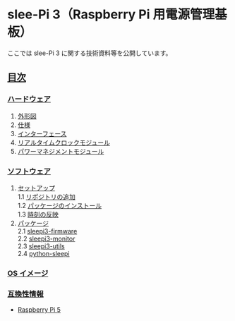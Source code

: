 # slee-Pi 3（Raspberry Pi 用電源管理基板）  
ここでは slee-Pi 3 に関する技術資料等を公開しています。  

## [目次](../../wiki)  
### [ハードウェア](../../wiki/ハードウェア)
1. [外形図](../../wiki/%E3%83%8F%E3%83%BC%E3%83%89%E3%82%A6%E3%82%A7%E3%82%A2#1-%E5%A4%96%E5%BD%A2%E5%9B%B3)  
2. [仕様](../../wiki/%E3%83%8F%E3%83%BC%E3%83%89%E3%82%A6%E3%82%A7%E3%82%A2#2-%E4%BB%95%E6%A7%98)  
3. [インターフェース](../../wiki/%E3%83%8F%E3%83%BC%E3%83%89%E3%82%A6%E3%82%A7%E3%82%A2#3-%E3%82%A4%E3%83%B3%E3%82%BF%E3%83%BC%E3%83%95%E3%82%A7%E3%83%BC%E3%82%B9)  
4. [リアルタイムクロックモジュール](../../wiki/%E3%83%8F%E3%83%BC%E3%83%89%E3%82%A6%E3%82%A7%E3%82%A2#4-%E3%83%AA%E3%82%A2%E3%83%AB%E3%82%BF%E3%82%A4%E3%83%A0%E3%82%AF%E3%83%AD%E3%83%83%E3%82%AF%E3%83%A2%E3%82%B8%E3%83%A5%E3%83%BC%E3%83%AB)  
5. [パワーマネジメントモジュール](../../wiki/%E3%83%8F%E3%83%BC%E3%83%89%E3%82%A6%E3%82%A7%E3%82%A2#5-%E3%83%91%E3%83%AF%E3%83%BC%E3%83%9E%E3%83%8D%E3%82%B8%E3%83%A1%E3%83%B3%E3%83%88%E3%83%A2%E3%82%B8%E3%83%A5%E3%83%BC%E3%83%AB)  

### [ソフトウェア](../../wiki/ソフトウェア)  
1. [セットアップ](../../wiki/ソフトウェア#1-%E3%82%BB%E3%83%83%E3%83%88%E3%82%A2%E3%83%83%E3%83%97)  
  1.1 [リポジトリの追加](../../wiki/ソフトウェア#11-%E3%83%AA%E3%83%9D%E3%82%B8%E3%83%88%E3%83%AA%E3%81%AE%E8%BF%BD%E5%8A%A0)  
  1.2 [パッケージのインストール](../../wiki/ソフトウェア#12-%E3%83%91%E3%83%83%E3%82%B1%E3%83%BC%E3%82%B8%E3%81%AE%E3%82%A4%E3%83%B3%E3%82%B9%E3%83%88%E3%83%BC%E3%83%AB)  
  1.3 [時刻の反映](../../wiki/ソフトウェア#13-%E6%99%82%E5%88%BB%E3%81%AE%E5%8F%8D%E6%98%A0)  
2. [パッケージ](../../wiki/ソフトウェア#2-%E3%83%91%E3%83%83%E3%82%B1%E3%83%BC%E3%82%B8)  
  2.1 [sleepi3-firmware](../../wiki/ソフトウェア#21-sleepi3-firmware)  
  2.2 [sleepi3-monitor](../../wiki/ソフトウェア#22-sleepi3-monitor)  
  2.3 [sleepi3-utils](../../wiki/ソフトウェア#23-sleepi3-utils)  
  2.4 [python-sleepi](../../wiki/ソフトウェア#24-python-sleepi)

### [OS イメージ](../../wiki/OSイメージ)  

### [互換性情報](../../wiki/互換性情報)  
* [Raspberry Pi 5](../../wiki/Raspberry-Pi-5)  
